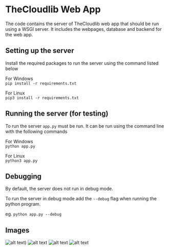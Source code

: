 # TheCloudlib Web App
The code contains the server of TheCloudlib web app that should be run using a WSGI server. It includes the webpages, database and backend for the web app.

## Setting up the server

Install the required packages to run the server using the command listed below

For Windows<br>
`pip install -r requirements.txt`

For Linux<br>
`pip3 install -r requirements.txt`

## Running the server (for testing)

To run the server `app.py` must be run.
It can be run using the command line with the following commands

For Windows<br>
`python app.py`

For Linux<br>
`python3 app.py`

## Debugging
By default, the server does not run in debug mode. 

To run the server in debug mode add the `--debug` flag when running the python program.

eg.
`python app.py --debug`

## Images

![alt text](https://i.ibb.co/zxCvwZs/192-168-0-111-edit-profile-1.png))
![alt text](https://i.ibb.co/f2LhdZh/192-168-0-111-upload.png)
![alt text](https://i.ibb.co/vx2v8kX/192-168-0-111-view-1.png)
![alt text](https://i.ibb.co/gFXmm99/192-168-0-111-view.png)
